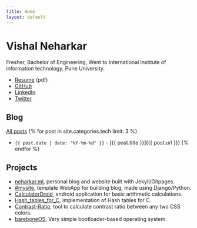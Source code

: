 ```yaml
---
title: Home
layout: default
---
```


# Vishal Neharkar

Fresher, Bachelor of Engineering, Went to International institute of information technology, Pune University.

- [Resume](assets/pdf/VISHAL-NEHARKAR.pdf) (pdf)
- [GitHub](https://github.com/neharkarvishal)
- [LinkedIn](https://www.linkedin.com/in/neharkar)
- [Twitter](https://twitter.com/)


## Blog

[All posts](/blog/)
{% for post in site.categories.tech limit: 3 %}
- `{{ post.date | date: "%Y-%m-%d" }}` - [{{ post.title }}]({{ post.url }}) {% endfor %}

## Projects

- [neharkar.ml](https://neharkarvishal.github.io), personal blog and website built with Jekyll/Gitpages.
- [\#mysite](https://github.com/neharkarvishal/mysite), template WebApp for building blog, made using Django/Python.
- [CalculatorDroid](https://github.com/neharkarvishal/CalculatorDroid), android application for basic arithmetic calculations.
- [Hash_tables_for_C](https://github.com/neharkarvishal/hash_tables_in_C), implementation of Hash tables for C.
- [Contrast-Ratio](https://neharkarvishal.github.io/contrast-ratio), tool to calculate contrast ratio between any two CSS colors.
- [bareboneOS](https://github.com/neharkarvishal/OS-from-scratch-tutorial), Very simple bootloader-based operating system.
